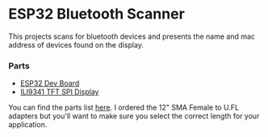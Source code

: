 # ESP32 Bluetooth Scanner
This projects scans for bluetooth devices and presents the name and mac address of devices found on the display.



### Parts
- [ESP32 Dev Board](https://www.amazon.com/HiLetgo-ESP32-DevKitC-ESP32-WROOM-32U-ESP-WROOM-32U-Development/dp/B09KLS2YB3?ref_=ast_sto_dp)
- [ILI9341 TFT SPI Display](https://www.amazon.com/HiLetgo-240X320-Resolution-Display-ILI9341/dp/B073R7BH1B?ref_=ast_sto_dp)

You can find the parts list [here](https://www.amazon.com/hz/wishlist/ls/3M0IOHR6XIZHA?ref_=wl_share). I ordered the 12" SMA Female to U.FL adapters but you'll want to make sure you select the correct length for your application.
